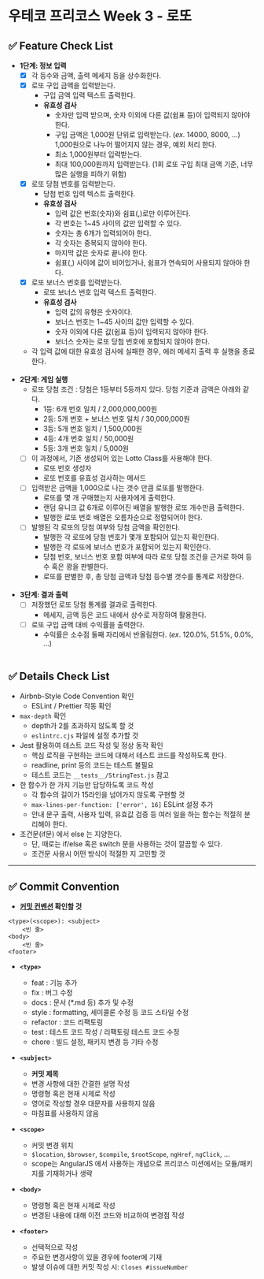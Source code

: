 # 우테코 프리코스 Week 3 - 로또

## ✅ Feature Check List

- **1단계: 정보 입력**
  - [x] 각 등수와 금액, 출력 메세지 등을 상수화한다.
  - [x] 로또 구입 금액을 입력받는다.
    - 구입 금액 입력 텍스트 출력한다.
    - **유효성 검사**
      - 숫자만 입력 받으며, 숫자 이외에 다른 값(쉼표 등)이 입력되지 않아야 한다.
      - 구입 금액은 1,000원 단위로 입력받는다. (*ex*. 14000, 8000, ...)
        1,000원으로 나누어 떨어지지 않는 경우, 예외 처리 한다.
      - 최소 1,000원부터 입력받는다.
      - 최대 100,000원까지 입력받는다.
        (1회 로또 구입 최대 금액 기준, 너무 많은 실행을 피하기 위함)
  - [x] 로또 당첨 번호를 입력받는다.
    - 당첨 번호 입력 텍스트 출력한다.
    - **유효성 검사**
      - 입력 값은 번호(숫자)와 쉼표(,)로만 이루어진다.
      - 각 번호는 1~45 사이의 값만 입력할 수 있다.
      - 숫자는 총 6개가 입력되어야 한다.
      - 각 숫자는 중복되지 않아야 한다.
      - 마지막 값은 숫자로 끝나야 한다.
      - 쉼표(,) 사이에 값이 비어있거나, 쉼표가 연속되어 사용되지 않아야 한다.
  - [x] 로또 보너스 번호를 입력받는다.
    - 로또 보너스 번호 입력 텍스트 출력한다.
    - **유효성 검사**
      - 입력 값의 유형은 숫자이다.
      - 보너스 번호는 1~45 사이의 값만 입력할 수 있다.
      - 숫자 이외에 다른 값(쉼표 등)이 입력되지 않아야 한다.
      - 보너스 숫자는 로또 당첨 번호에 포함되지 않아야 한다.
  - 각 입력 값에 대한 유효성 검사에 실패한 경우, 에러 메세지 출력 후 실행을 종료한다.
  </br>
- **2단계: 게임 실행**
  - 로또 당첨 조건 : 당첨은 1등부터 5등까지 있다. 당첨 기준과 금액은 아래와 같다.
    - 1등: 6개 번호 일치 / 2,000,000,000원
    - 2등: 5개 번호 + 보너스 번호 일치 / 30,000,000원
    - 3등: 5개 번호 일치 / 1,500,000원
    - 4등: 4개 번호 일치 / 50,000원
    - 5등: 3개 번호 일치 / 5,000원
  - [ ] 이 과정에서, 기존 생성되어 있는 Lotto Class를 사용해야 한다.
    - 로또 번호 생성자
    - 로또 번호를 유효성 검사하는 메서드
  - [ ] 입력받은 금액을 1,000으로 나는 갯수 만큼 로또를 발행한다.
    - 로또를 몇 개 구매했는지 사용자에게 출력한다.
    - 랜덤 유니크 값 6개로 이루어진 배열을 발행한 로또 개수만큼 출력한다.
    - 발행한 로또 번호 배열은 오름차순으로 정렬되어야 한다.
  - [ ] 발행된 각 로또의 당첨 여부와 당첨 금액을 확인한다.
    - 발행한 각 로또에 당첨 번호가 몇개 포함되어 있는지 확인한다.
    - 발행한 각 로또에 보너스 번호가 포함되어 있는지 확인한다.
    - 당첨 번호, 보너스 번호 포함 여부에 따라 로또 당첨 조건을 근거로 하여 등수 혹은 꽝을 판별한다.
    - 로또를 판별한 후, 총 당첨 금액과 당첨 등수별 갯수를 통계로 저장한다.
  </br>
- **3단계: 결과 출력**
  - [ ] 저장했던 로또 당첨 통계를 결과로 출력한다.
    - 메세지, 금액 등은 코드 내에서 상수로 저장하여 활용한다.
  - [ ] 로또 구입 금액 대비 수익률을 출력한다.
    - 수익률은 소수점 둘째 자리에서 반올림한다. (*ex*. 120.0%, 51.5%, 0.0%, ...)
  </br>

## ✅ Details Check List

- Airbnb-Style Code Convention 확인
  - ESLint / Prettier 작동 확인
- `max-depth` 확인
  - depth가 2를 초과하지 않도록 할 것
  - `eslintrc.cjs` 파일에 설정 추가할 것
- Jest 활용하여 테스트 코드 작성 및 정상 동작 확인
  - 핵심 로직을 구현하는 코드에 대해서 테스트 코드를 작성하도록 한다.
  - readline, print 등의 코드는 테스트 불필요
  - 테스트 코드는 `__tests__/StringTest.js` 참고
- 한 함수가 한 가지 기능만 담당하도록 코드 작성
  - 각 함수의 길이가 15라인을 넘어가지 않도록 구현할 것
  - `max-lines-per-function: ['error', 16]` ESLint 설정 추가
  - 안내 문구 출력, 사용자 입력, 유효값 검증 등 여러 일을 하는 함수는 적절히 분리해야 한다.
- 조건문(if문) 에서 else 는 지양한다.
  - 단, 때로는 if/else 혹은 switch 문을 사용하는 것이 깔끔할 수 있다.
  - 조건문 사용시 어떤 방식이 적절한 지 고민할 것

---

## ✅ Commit Convention

- **[커밋 컨벤션](https://gist.github.com/stephenparish/9941e89d80e2bc58a153) 확인할 것**

```
<type>(<scope>): <subject>
    <빈 줄>
<body>
    <빈 줄>
<footer>
```

- **`<type>`**

  - feat : 기능 추가
  - fix : 버그 수정
  - docs : 문서 (\*.md 등) 추가 및 수정
  - style : formatting, 세미콜론 수정 등 코드 스타일 수정
  - refactor : 코드 리팩토링
  - test : 테스트 코드 작성 / 리팩토링 테스트 코드 수정
  - chore : 빌드 설정, 패키지 변경 등 기타 수정

- **`<subject>`**

  - **커밋 제목**
  - 변경 사항에 대한 간결한 설명 작성
  - 명령형 혹은 현재 시제로 작성
  - 영어로 작성할 경우 대문자를 사용하지 않음
  - 마침표를 사용하지 않음

- **`<scope>`**

  - 커밋 변경 위치
  - `$location`, `$browser`, `$compile`, `$rootScope`, `ngHref`, `ngClick`, ...
  - scope는 AngularJS 에서 사용하는 개념으로 프리코스 미션에서는 모듈/패키지를 기재하거나 생략

- **`<body>`**

  - 명령형 혹은 현재 시제로 작성
  - 변경된 내용에 대해 이전 코드와 비교하여 변경점 작성

- **`<footer>`**
  - 선택적으로 작성
  - 주요한 변경사항이 있을 경우에 footer에 기재
  - 발생 이슈에 대한 커밋 작성 시: `Closes #issueNumber`

